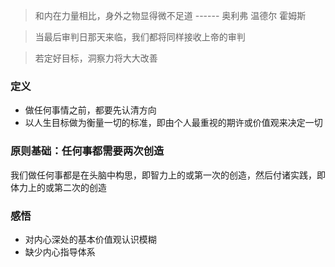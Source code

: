 > 和内在力量相比，身外之物显得微不足道   ------ 奥利弗 温德尔 霍姆斯

> 当最后审判日那天来临，我们都将同样接收上帝的审判

> 若定好目标，洞察力将大大改善

### 定义

- 做任何事情之前，都要先认清方向
- 以人生目标做为衡量一切的标准，即由个人最重视的期许或价值观来决定一切

### 原则基础：任何事都需要两次创造

我们做任何事都是在头脑中构思，即智力上的或第一次的创造，然后付诸实践，即体力上的或第二次的创造

### 感悟

- 对内心深处的基本价值观认识模糊
- 缺少内心指导体系

